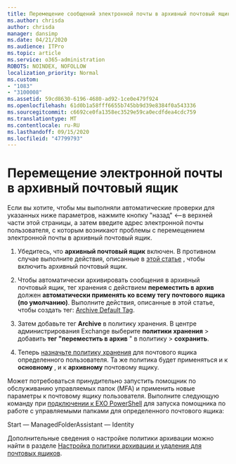 ```yaml
---
title: Перемещение сообщений электронной почты в архивный почтовый ящик
ms.author: chrisda
author: chrisda
manager: dansimp
ms.date: 04/21/2020
ms.audience: ITPro
ms.topic: article
ms.service: o365-administration
ROBOTS: NOINDEX, NOFOLLOW
localization_priority: Normal
ms.custom:
- "1083"
- "3100008"
ms.assetid: 59cd8630-6196-4680-ad92-1ce0e479f924
ms.openlocfilehash: 61d0b1a58fff6655b745bb9d39e8384f0a543336
ms.sourcegitcommit: c6692ce0fa1358ec3529e59ca0ecdfdea4cdc759
ms.translationtype: MT
ms.contentlocale: ru-RU
ms.lasthandoff: 09/15/2020
ms.locfileid: "47799793"
---
```

# <a name="move-email-to-the-archive-mailbox"></a>Перемещение электронной почты в архивный почтовый ящик

Если вы хотите, чтобы мы выполняли автоматические проверки для указанных ниже параметров, нажмите кнопку "назад" <--в верхней части этой страницы, а затем введите адрес электронной почты пользователя, с которым возникают проблемы с перемещением электронной почты в архивный почтовый ящик.

1. Убедитесь, что **архивный почтовый ящик** включен. В противном случае выполните действия, описанные в [этой статье](https://docs.microsoft.com/microsoft-365/compliance/enable-archive-mailboxes) , чтобы включить архивный почтовый ящик.

2. Чтобы автоматически архивировать сообщения в архивный почтовый ящик, тег хранения с действием **переместить в архив** должен **автоматически применять ко всему тегу почтового ящика (по умолчанию)**. Выполните действия, описанные в этой статье, чтобы создать тег: [Archive Default Tag](https://docs.microsoft.com/microsoft-365/compliance/set-up-an-archive-and-deletion-policy-for-mailboxes#create-a-custom-archive-default-policy-tag).

3. Затем добавьте тег **Archive** в политику хранения. В центре администрирования Exchange выберите **политики хранения** > добавить **тег "переместить в архив** " в политику > **сохранить**.

4. Теперь [назначьте политику хранения](https://docs.microsoft.com/exchange/security-and-compliance/messaging-records-management/apply-retention-policy) для почтового ящика определенного пользователя. Та же политика будет применяться и к **основному** , и к **архивному** почтовому ящику.

Может потребоваться принудительно запустить помощник по обслуживанию управляемых папок (MFA) и применить новые параметры к почтовому ящику пользователя. Выполните следующую команду при [подключении к EXO PowerShell](https://docs.microsoft.com/powershell/exchange/exchange-online/connect-to-exchange-online-powershell/connect-to-exchange-online-powershell?view=exchange-ps) для запуска помощника по работе с управляемыми папками для определенного почтового ящика:
  
Start — ManagedFolderAssistant — Identity <name of the mailbox>

Дополнительные сведения о настройке политики архивации можно найти в разделе [Настройка политики архивации и удаления для почтовых ящиков](https://docs.microsoft.com/microsoft-365/compliance/set-up-an-archive-and-deletion-policy-for-mailboxes#step-1-enable-archive-mailboxes-for-users).
  